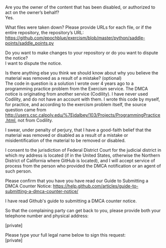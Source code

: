 Are you the owner of the content that has been disabled, or authorized to act on the owner’s behalf?  
Yes.

What files were taken down? Please provide URLs for each file, or if the entire repository, the repository’s URL:  
https://github.com/epochblue/exercism/blob/master/python/saddle-points/saddle_points.py

Do you want to make changes to your repository or do you want to dispute the notice?  
I want to dispute the notice.

Is there anything else you think we should know about why you believe the material was removed as a result of a mistake? (optional)  
The code in question is a solution I wrote over 4 years ago to a programming practice problem from the Exercism service. The DMCA notice is originating from another service (Codility). I have never used Codility, and do not have an account with them. I wrote this code by myself, for practice, and according to the exercism problem itself, the source question came from http://users.csc.calpoly.edu/%7Ejdalbey/103/Projects/ProgrammingPractice.html, not from Codility.

I swear, under penalty of perjury, that I have a good-faith belief that the material was removed or disabled as a result of a mistake or misidentification of the material to be removed or disabled.  

I consent to the jurisdiction of Federal District Court for the judicial district in which my address is located (if in the United States, otherwise the Northern District of California where GitHub is located), and I will accept service of process from the person who provided the DMCA notification or an agent of such person.  

Please confirm that you have you have read our Guide to Submitting a DMCA Counter Notice: https://help.github.com/articles/guide-to-submitting-a-dmca-counter-notice/  

I have read Github's guide to submitting a DMCA counter notice.  

So that the complaining party can get back to you, please provide both your telephone number and physical address:  

[private]  

Please type your full legal name below to sign this request:  
[private]  

